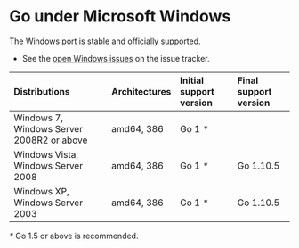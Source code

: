 # Go under Microsoft Windows

The Windows port is stable and officially supported.

  * See the [open Windows issues](https://github.com/golang/go/issues?q=is%3Aopen+is%3Aissue+label%3Aos-windows) on the issue tracker.

| **Distributions**                         | **Architectures** | **Initial support version** | **Final support version** |
|:------------------------------------------|:------------------|:----------------------------|:----------|
| Windows 7, Windows Server 2008R2 or above | amd64, 386        | Go 1 _*_                    |           |
| Windows Vista, Windows Server 2008        | amd64, 386        | Go 1 _*_                    | Go 1.10.5 |
| Windows XP, Windows Server 2003           | amd64, 386        | Go 1 _*_                    | Go 1.10.5 |

_*_ Go 1.5 or above is recommended.